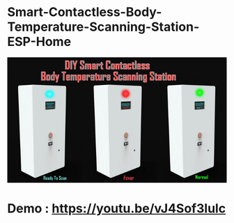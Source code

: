 # Smart-Contactless-Body-Temperature-Scanning-Station-ESP-Home
![Image of Product](https://github.com/ceaswaran/Smart-Contactless-Body-Temperature-Scanning-Station-ESP-Home-/blob/master/Body_Temp_Scanning%20station-004.jpg)
# Demo :  https://youtu.be/vJ4Sof3lulc

